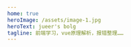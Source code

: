 ```yaml
---
home: true
heroImage: /assets/image-1.jpg
heroText: jueer's bolg
tagline: 前端学习，vue原理解析，报错整理……
---
```

